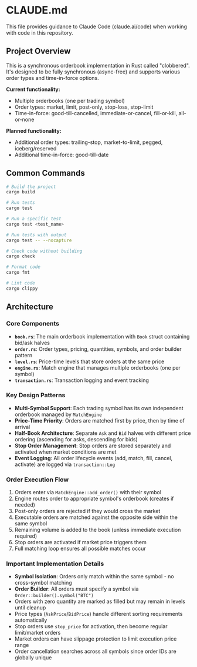 # CLAUDE.md

This file provides guidance to Claude Code (claude.ai/code) when working with code in this repository.

## Project Overview

This is a synchronous orderbook implementation in Rust called "clobbered". It's designed to be fully synchronous (async-free) and supports various order types and time-in-force options.

**Current functionality:**
- Multiple orderbooks (one per trading symbol)
- Order types: market, limit, post-only, stop-loss, stop-limit
- Time-in-force: good-till-cancelled, immediate-or-cancel, fill-or-kill, all-or-none

**Planned functionality:**
- Additional order types: trailing-stop, market-to-limit, pegged, iceberg/reserved
- Additional time-in-force: good-till-date

## Common Commands

```bash
# Build the project
cargo build

# Run tests
cargo test

# Run a specific test
cargo test <test_name>

# Run tests with output
cargo test -- --nocapture

# Check code without building
cargo check

# Format code
cargo fmt

# Lint code
cargo clippy
```

## Architecture

### Core Components

- **`book.rs`**: The main orderbook implementation with `Book` struct containing bid/ask halves
- **`order.rs`**: Order types, pricing, quantities, symbols, and order builder pattern
- **`level.rs`**: Price-time levels that store orders at the same price
- **`engine.rs`**: Match engine that manages multiple orderbooks (one per symbol)
- **`transaction.rs`**: Transaction logging and event tracking

### Key Design Patterns

- **Multi-Symbol Support**: Each trading symbol has its own independent orderbook managed by `MatchEngine`
- **Price-Time Priority**: Orders are matched first by price, then by time of arrival
- **Half-Book Architecture**: Separate `Ask` and `Bid` halves with different price ordering (ascending for asks, descending for bids)
- **Stop Order Management**: Stop orders are stored separately and activated when market conditions are met
- **Event Logging**: All order lifecycle events (add, match, fill, cancel, activate) are logged via `transaction::Log`

### Order Execution Flow

1. Orders enter via `MatchEngine::add_order()` with their symbol
2. Engine routes order to appropriate symbol's orderbook (creates if needed)
3. Post-only orders are rejected if they would cross the market
4. Executable orders are matched against the opposite side within the same symbol
5. Remaining volume is added to the book (unless immediate execution required)
6. Stop orders are activated if market price triggers them
7. Full matching loop ensures all possible matches occur

### Important Implementation Details

- **Symbol Isolation**: Orders only match within the same symbol - no cross-symbol matching
- **Order Builder**: All orders must specify a symbol via `Order::builder().symbol("BTC")`
- Orders with zero quantity are marked as filled but may remain in levels until cleanup
- Price types (`AskPrice`/`BidPrice`) handle different sorting requirements automatically  
- Stop orders use `stop_price` for activation, then become regular limit/market orders
- Market orders can have slippage protection to limit execution price range
- Order cancellation searches across all symbols since order IDs are globally unique